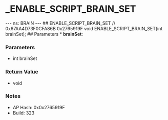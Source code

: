 # _ENABLE_SCRIPT_BRAIN_SET

--- ns: BRAIN --- ## ENABLE_SCRIPT_BRAIN_SET  // 0x67AA4D73F0CFA86B 0x2765919F void ENABLE_SCRIPT_BRAIN_SET(int brainSet);  ## Parameters * **brainSet**:

### Parameters
* int brainSet

### Return Value
* void

### Notes
* AP Hash: 0x0x2765919F
* Build: 323

